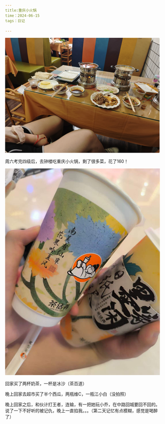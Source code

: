 ```yaml
---
title:重庆小火锅
time：2024-06-15
tags：日记

---
```


![image-20240617171516646](https://raw.githubusercontent.com/tanzhiwei233/picture/master/images/image-20240617171516646.png)

周六考完四级后，去钟楼吃重庆小火锅，剩了很多菜，花了160！

![image-20240617171925441](https://raw.githubusercontent.com/tanzhiwei233/picture/master/images/image-20240617171925441.png)

回家买了两杯奶茶，一杯是冰沙（茶百道）

晚上回家去超市买了半个西瓜，两瓶维C，一瓶江小白（没拍照）

晚上回家之后，和伙计打王者，连输，有一把她玩小乔，在中路回城要回不回的。说了一下不好听的被记仇，晚上一直掐我。。。（第二天记忆有点模糊，感觉是喝醉了）
